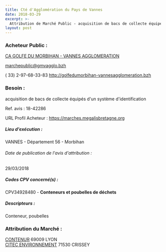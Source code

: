 ```yaml
---
title: Cté d'Agglomération du Pays de Vannes
date: 2018-03-29
excerpt: >-
  Attribution de Marché Public - acquisition de bacs de collecte équipés d'un système d'identification
layout: post
---
```


### Acheteur Public : 
<a href="/acheteur-133/siren-200067932"> CA GOLFE DU MORBIHAN - VANNES AGGLOMERATION</a><br/>



marchepublic@gmvagglo.bzh

( 33) 2-97-68-33-83
http://golfedumorbihan-vannesagglomeration.bzh
### Besoin :

acquisition de bacs de collecte équipés d'un système d'identification

Ref. avis : 18-42286

URL Profil Acheteur : https://marches.megalisbretagne.org

##### Lieu d'exécution :

VANNES - Département 56 - Morbihan

###### Date de publication de l'avis d'attribution : 
29/03/2018

##### Codes CPV concerné(s) :
CPV34928480 - **Conteneurs et poubelles de déchets** <br/>

##### Descripteurs :
Conteneur, poubelles <br/>

### Attribution du Marché :
<a href=""> CONTENUR</a>     69009 LYON <br/>
<a href="/entreprise-546/siren-321819112"> CITEC ENVIRONNEMENT</a>     71530 CRISSEY <br/>
